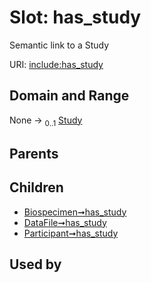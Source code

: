 
# Slot: has_study


Semantic link to a Study

URI: [include:has_study](https://w3id.org/include/has_study)


## Domain and Range

None &#8594;  <sub>0..1</sub> [Study](Study.md)

## Parents


## Children

 *  [Biospecimen➞has_study](Biospecimen_has_study.md)
 *  [DataFile➞has_study](DataFile_has_study.md)
 *  [Participant➞has_study](Participant_has_study.md)

## Used by

